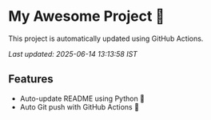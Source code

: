 # My Awesome Project 🚀

This project is automatically updated using GitHub Actions.

_Last updated: 2025-06-14 13:13:58 IST_

## Features
- Auto-update README using Python 🐍
- Auto Git push with GitHub Actions 🤖
